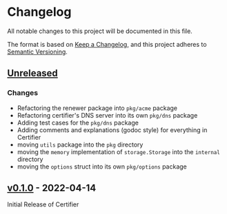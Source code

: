 # Changelog

All notable changes to this project will be documented in this file.

The format is based on [Keep a Changelog](https://keepachangelog.com/en/1.0.0/), and this project adheres
to [Semantic Versioning](https://semver.org/spec/v2.0.0.html).

## [Unreleased]

### Changes

- Refactoring the renewer package into `pkg/acme` package
- Refactoring certifier's DNS server into its own `pkg/dns` package
- Adding test cases for the `pkg/dns` package
- Adding comments and explanations (godoc style) for everything in Certifier
- moving `utils` package into the `pkg` directory
- moving the `memory` implementation of `storage.Storage` into the `internal` directory
- moving the `options` struct into its own `pkg/options` package

## [v0.1.0] - 2022-04-14

Initial Release of Certifier

[unreleased]: https://github.com/loopholelabs/certifier/compare/v0.1.0...HEAD
[v0.1.0]: https://github.com/loopholelabs/certifier/releases/tag/v0.1.0
